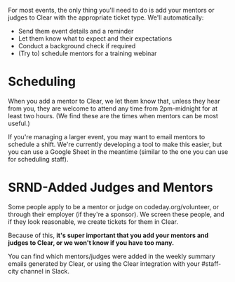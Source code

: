For most events, the only thing you'll need to do is add your mentors or judges to Clear with the appropriate ticket type. We'll automatically:

* Send them event details and a reminder
* Let them know what to expect and their expectations
* Conduct a background check if required
* (Try to) schedule mentors for a training webinar

# Scheduling

When you add a mentor to Clear, we let them know that, unless they hear from you, they are welcome to attend any time from 2pm-midnight for at least two hours. (We find these are the times when mentors can be most useful.)

If you're managing a larger event, you may want to email mentors to schedule a shift. We're currently developing a tool to make this easier, but you can use a Google Sheet in the meantime (similar to the one you can use for scheduling staff).

# SRND-Added Judges and Mentors

Some people apply to be a mentor or judge on codeday.org/volunteer, or through their employer (if they're a sponsor). We screen these people, and if they look reasonable, we create tickets for them in Clear.

Because of this, **it's super important that you add your mentors and judges to Clear, or we won't know if you have too many.**

You can find which mentors/judges were added in the weekly summary emails generated by Clear, or using the Clear integration with your #staff-city channel in Slack.
